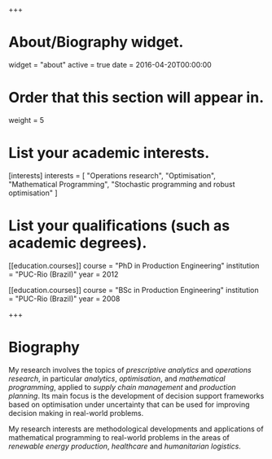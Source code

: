 +++
# About/Biography widget.
widget = "about"
active = true
date = 2016-04-20T00:00:00

# Order that this section will appear in.
weight = 5

# List your academic interests.
[interests]
  interests = [
    "Operations research",
    "Optimisation",
    "Mathematical Programming",
    "Stochastic programming and robust optimisation"
  ]

# List your qualifications (such as academic degrees).
[[education.courses]]
  course = "PhD in Production Engineering"
  institution = "PUC-Rio (Brazil)"
  year = 2012

[[education.courses]]
  course = "BSc in Production Engineering"
  institution = "PUC-Rio (Brazil)"
  year = 2008
 
+++

# Biography

My research involves the topics of *prescriptive analytics* and *operations research*, in particular *analytics*, *optimisation*, and *mathematical programming*, applied to *supply chain management* and *production planning*. Its main focus is the development of decision support frameworks based on optimisation under uncertainty that can be used for improving decision making in real-world problems. 

My research interests are methodological developments and applications of mathematical programming to real-world problems in the areas of *renewable energy production*, *healthcare* and *humanitarian logistics*.
